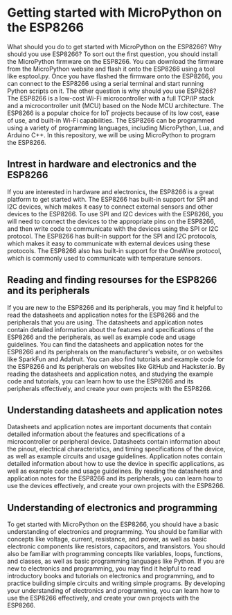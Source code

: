 # Getting started with MicroPython on the ESP8266
What should you do to get started with MicroPython on the ESP8266? Why should you use ESP8266?
To sort out the first question, you should install the MicroPython firmware on the ESP8266. You can download the firmware from the MicroPython website and flash it onto the ESP8266 using a tool like esptool.py. Once you have flashed the firmware onto the ESP8266, you can connect to the ESP8266 using a serial terminal and start running Python scripts on it.
The other question is why should you use ESP8266? The ESP8266 is a low-cost Wi-Fi microcontroller with a full TCP/IP stack and a microcontroller unit (MCU) based on the Node MCU architecture. The ESP8266 is a popular choice for IoT projects because of its low cost, ease of use, and built-in Wi-Fi capabilities. The ESP8266 can be programmed using a variety of programming languages, including MicroPython, Lua, and Arduino C++. In this repository, we will be using MicroPython to program the ESP8266.
## Intrest in hardware and electronics and the ESP8266
If you are interested in hardware and electronics, the ESP8266 is a great platform to get started with. The ESP8266 has built-in support for SPI and I2C devices, which makes it easy to connect external sensors and other devices to the ESP8266. To use SPI and I2C devices with the ESP8266, you will need to connect the devices to the appropriate pins on the ESP8266, and then write code to communicate with the devices using the SPI or I2C protocol. The ESP8266 has built-in support for the SPI and I2C protocols, which makes it easy to communicate with external devices using these protocols. The ESP8266 also has built-in support for the OneWire protocol, which is commonly used to communicate with temperature sensors.
## Reading and finding resourses for the ESP8266 and its peripherals
If you are new to the ESP8266 and its peripherals, you may find it helpful to read the datasheets and application notes for the ESP8266 and the peripherals that you are using. The datasheets and application notes contain detailed information about the features and specifications of the ESP8266 and the peripherals, as well as example code and usage guidelines. You can find the datasheets and application notes for the ESP8266 and its peripherals on the manufacturer's website, or on websites like SparkFun and Adafruit. You can also find tutorials and example code for the ESP8266 and its peripherals on websites like GitHub and Hackster.io. By reading the datasheets and application notes, and studying the example code and tutorials, you can learn how to use the ESP8266 and its peripherals effectively, and create your own projects with the ESP8266.
## Understanding datasheets and application notes
Datasheets and application notes are important documents that contain detailed information about the features and specifications of a microcontroller or peripheral device. Datasheets contain information about the pinout, electrical characteristics, and timing specifications of the device, as well as example circuits and usage guidelines. Application notes contain detailed information about how to use the device in specific applications, as well as example code and usage guidelines. By reading the datasheets and application notes for the ESP8266 and its peripherals, you can learn how to use the devices effectively, and create your own projects with the ESP8266.
## Understanding of electronics and programming
To get started with MicroPython on the ESP8266, you should have a basic understanding of electronics and programming. You should be familiar with concepts like voltage, current, resistance, and power, as well as basic electronic components like resistors, capacitors, and transistors. You should also be familiar with programming concepts like variables, loops, functions, and classes, as well as basic programming languages like Python. If you are new to electronics and programming, you may find it helpful to read introductory books and tutorials on electronics and programming, and to practice building simple circuits and writing simple programs. By developing your understanding of electronics and programming, you can learn how to use the ESP8266 effectively, and create your own projects with the ESP8266.